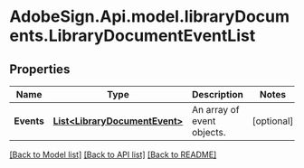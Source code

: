 # AdobeSign.Api.model.libraryDocuments.LibraryDocumentEventList
## Properties

Name | Type | Description | Notes
------------ | ------------- | ------------- | -------------
**Events** | [**List&lt;LibraryDocumentEvent&gt;**](LibraryDocumentEvent.md) | An array of event objects. | [optional] 

[[Back to Model list]](../README.md#documentation-for-models) [[Back to API list]](../README.md#documentation-for-api-endpoints) [[Back to README]](../README.md)

